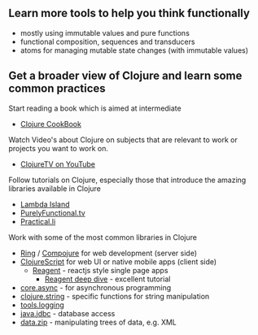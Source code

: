 
## Learn more tools to help you think functionally

- mostly using immutable values and pure functions
- functional composition, sequences and transducers
- atoms for managing mutable state changes (with immutable values)


## Get a broader view of Clojure and learn some common practices

Start reading a book which is aimed at intermediate

- [Clojure CookBook](http://clojure-cookbook.com/)

Watch Video's about Clojure on subjects that are relevant to work or projects you want to work on.

- [ClojureTV on YouTube](https://www.youtube.com/user/ClojureTV)

Follow tutorials on Clojure, especially those that introduce the amazing libraries available in Clojure

- [Lambda Island](https://lambdaisland.com/)
- [PurelyFunctional.tv](https://purelyfunctional.tv/)
- [Practical.li](https://practicalli,github.io)

Work with some of the most common libraries in Clojure

- [Ring]() / [Compojure]() for web development (server side)
- [ClojureScript](https://clojurescript.org/) for web UI or native mobile apps (client side)
  - [Reagent](https://reagent-project.github.io/) - reactjs style single page apps
    - [Reagent deep dive](http://timothypratley.blogspot.co.uk/2017/01/reagent-deep-dive-part-1.html) - excellent tutorial
- [core.async]() - for asynchronous programming
- [clojure.string]() - specific functions for string manipulation
- [tools.logging](https://clojure.github.io/tools.logging/)
- [java.jdbc](https://clojure.github.io/java.jdbc/) - database access
- [data.zip](https://clojure.github.io/data.zip/) - manipulating trees of data, e.g. XML
